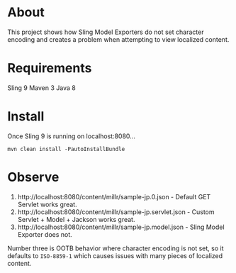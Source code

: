 # About
This project shows how Sling Model Exporters do not set character encoding and creates a problem when attempting to view localized content.

# Requirements
Sling 9
Maven 3
Java 8

# Install
Once Sling 9 is running on localhost:8080...

    mvn clean install -PautoInstallBundle
    
# Observe

1. http://localhost:8080/content/millr/sample-jp.0.json - Default GET Servlet works great.
2. http://localhost:8080/content/millr/sample-jp.servlet.json - Custom Servlet + Model + Jackson works great.
3. http://localhost:8080/content/millr/sample-jp.model.json - Sling Model Exporter does not.

Number three is OOTB behavior where character encoding is not set, so it defaults to `ISO-8859-1` which causes issues with many pieces of localized content.